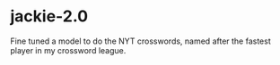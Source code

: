 # jackie-2.0
Fine tuned a model to do the NYT crosswords, named after the fastest player in my crossword league.
